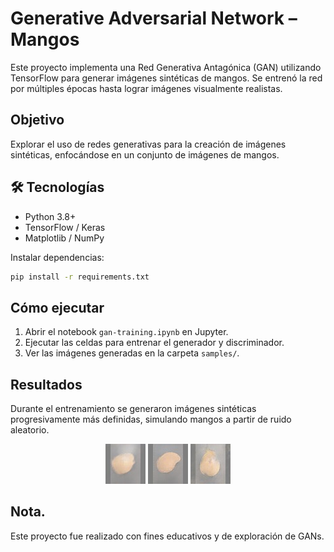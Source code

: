 # Generative Adversarial Network – Mangos

Este proyecto implementa una Red Generativa Antagónica (GAN) utilizando TensorFlow para generar imágenes sintéticas de mangos. Se entrenó la red por múltiples épocas hasta lograr imágenes visualmente realistas.



##  Objetivo

Explorar el uso de redes generativas para la creación de imágenes sintéticas, enfocándose en un conjunto de imágenes de mangos.


## 🛠 Tecnologías

- Python 3.8+
- TensorFlow / Keras
- Matplotlib / NumPy

Instalar dependencias:
```bash
pip install -r requirements.txt
```



##  Cómo ejecutar

1. Abrir el notebook `gan-training.ipynb` en Jupyter.
2. Ejecutar las celdas para entrenar el generador y discriminador.
3. Ver las imágenes generadas en la carpeta `samples/`.



##  Resultados

Durante el entrenamiento se generaron imágenes sintéticas progresivamente más definidas, simulando mangos a partir de ruido aleatorio.

<div align="center">
<img src="./samples/02-gan-mango.jpg">
<img src="./samples/03-gan-mango.jpg">
<img src="./samples/09-gan-mango.jpg">
</div>

##  Nota.

Este proyecto fue realizado con fines educativos y de exploración de GANs.
